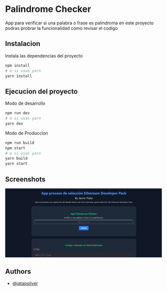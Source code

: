 # Palindrome Checker

App para verificar si una palabra o frase es palindroma en este proyecto podras probrar la funcionalidad como revisar el codigo

## Instalacion

Instala las dependencias del proyecto

```bash
npm install
# o si usas yarn
yarn install
```

## Ejecucion del proyecto

Modo de desarrollo

```bash
npm run dev
# o si usas yarn
yarn dev
```

Modo de Produccion

```bash
npm run build
npm start
# o si usas yarn
yarn build
yarn start
```

## Screenshots

![App](image.png)

## Authors

- [@jatapsilver](https://www.github.com/jatapsilver)
